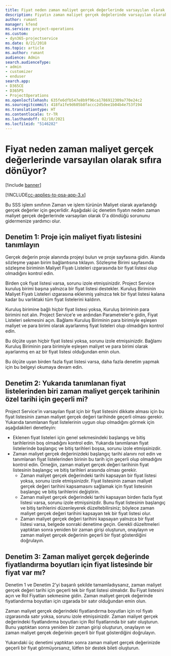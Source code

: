 ```yaml
---
title: Fiyat neden zaman maliyet gerçek değerlerinde varsayılan olarak sıfıra dönüyor?
description: Fiyatın zaman maliyet gerçek değelerinde varsayılan olarak 0'a dönmesi sorununu giderme.
author: rumant
manager: kfend
ms.service: project-operations
ms.custom:
- dyn365-projectservice
ms.date: 8/21/2018
ms.topic: article
ms.author: rumant
audience: Admin
search.audienceType:
- admin
- customizer
- enduser
search.app:
- D365CE
- D365PS
- ProjectOperations
ms.openlocfilehash: 635fe6dfb547e8b9f96ca1786912309a770e24c2
ms.sourcegitcommit: 418fa1fe9d605b8faccc2d5dee1b04b4e753f194
ms.translationtype: HT
ms.contentlocale: tr-TR
ms.lasthandoff: 02/10/2021
ms.locfileid: "5146282"
---
```

# <a name="why-is-the-price-defaulting-to-zero-on-time-cost-actuals"></a>Fiyat neden zaman maliyet gerçek değerlerinde varsayılan olarak sıfıra dönüyor?

[!include [banner](../includes/psa-now-project-operations.md)]

[!INCLUDE[cc-applies-to-psa-app-3.x](../includes/cc-applies-to-psa-app-3x.md)]

Bu SSS işlem sınıfının Zaman ve işlem türünün Maliyet olarak ayarlandığı gerçek değerler için geçerlidir. Aşağıdaki üç denetim fiyatın neden zaman maliyet gerçek değerlerinde varsayılan olarak 0'a döndüğü sorununu gidermenize yardımcı olur.
 
## <a name="check-1-identify-the-cost-price-list-for-the-project"></a>Denetim 1: Proje için maliyet fiyatı listesini tanımlayın

Gerçek değerin proje alanında projeyi bulun ve proje sayfasına gidin. Alanda sözleşme yapan birim bağlantısına tıklayın. Sözleşme Birimi sayfasında sözleşme biriminin Maliyet Fiyatı Listeleri ızgarasında bir fiyat listesi olup olmadığını kontrol edin.

Birden çok fiyat listesi varsa, sorunu izole etmişsinizdir. Project Service kuruluş birimi başına yalnızca bir fiyat listesi destekler. Kuruluş Biriminin Maliyet Fiyatı Listeleri ızgarasına eklenmiş yalnızca tek bir fiyat listesi kalana kadar bu varlıktaki tüm fiyat listelerini kaldırın.

Kuruluş birimine bağlı hiçbir fiyat listesi yoksa, Kuruluş biriminin para birimini not alın. Project Service'e ve ardından Parametreler'e gidin, Fiyat Listeleri sekmesini açın. Bağlamı Kuruluş Biriminin para birimiyle eşleşen maliyet ve para birimi olarak ayarlanmış fiyat listeleri olup olmadığını kontrol edin.
 
Bu ölçüte uyan hiçbir fiyat listesi yoksa, sorunu izole etmişsinizdir. Bağlamı Kuruluş Biriminin para birimiyle eşleşen maliyet ve para birimi olarak ayarlanmış en az bir fiyat listesi olduğundan emin olun.

Bu ölçüte uyan birden fazla fiyat listesi varsa, daha fazla denetim yapmak için bu belgeyi okumaya devam edin.

## <a name="check-2-are-any-of-the-price-lists-identified-above-valid-for-the-specific-date-of-the-time-cost-actual"></a>Denetim 2: Yukarıda tanımlanan fiyat listelerinden biri zaman maliyet gerçek tarihinin özel tarihi için geçerli mi?

Project Service'in varsayılan fiyat için bir fiyat listesini dikkate alması için bu fiyat listesinin zaman maliyet gerçek değeri tarihinde geçerli olması gerekir. Yukarıda tanımlanan fiyat listelerinin uygun olup olmadığını görmek için aşağıdakileri denetleyin:

- Eklenen fiyat listeleri için genel sekmesindeki başlangış ve bitiş tarihlerinin boş olmadığını kontrol edin. Yukarıda tanımlanan fiyat listelerinde başlangıç ve bitiş tarihleri boşsa, sorunu izole etmişsinizdir. 
- Zaman maliyet gerçek değerinizdeki başlangıç tarihi alanını not edin ve tanımlanan fiyat listelerinden birinin bu tarih için geçerli olup olmadığını kontrol edin. Örneğin, zaman maliyet gerçek değeri tarihinin fiyat listesinin başlangıç ve bitiş tarihleri arasında olması gerekir. 
    - Zaman maliyet gerçek değerindeki tarihi kapsayan bir fiyat listesi yoksa, sorunu izole etmişsinizdir. Fiyat listesinin zaman maliyet gerçek değeri tarihini kapsamasını sağlamak için fiyat listesinin başlangıç ve bitiş tarihlerini değiştirin. 
    - Zaman maliyet gerçek değerindeki tarihi kapsayan birden fazla fiyat listesi varsa, sorunu izole etmişsinizdir. Bunu fiyat listesinin başlangıç ve bitiş tarihlerini düzenleyerek düzeltebilirsiniz; böylece zaman maliyet gerçek değeri tarihini kapsayan tek bir fiyat listesi olur. 
    - Zaman maliyet gerçek değeri tarihini kapsayan yalnızca bir fiyat listesi varsa, belgede sonraki denetime geçin.
Gerekli düzeltmeleri yaptıktan sonra yeniden bir zaman girişi oluşturun, onaylayın ve zaman maliyet gerçek değerinin geçerli bir fiyat gösterdiğini doğrulayın.

## <a name="check-3-is-there-a-price-in-the-price-list-for-the-pricing-dimensions-on-the-time-cost-actual"></a>Denetim 3: Zaman maliyet gerçek değerinde fiyatlandırma boyutları için fiyat listesinde bir fiyat var mı?

Denetim 1 ve Denetim 2'yi başarılı şekilde tamamladıysanız, zaman maliyet gerçek değeri tarihi için geçerli tek bir fiyat listesi olmalıdır. Bu Fiyat listesini açın ve Rol Fiyatları sekmesine gidin. Zaman maliyet gerçek değerinde fiyatlandırma boyutları için ızgarada bir satır olduğundan emin olun.

Zaman maliyet gerçek değerindeki fiyatlandırma boyutları için rol fiyatı ızgarasında satır yoksa, sorunu izole etmişsinizdir. Zaman maliyet gerçek değerindeki fiyatlandırma boyutları için Rol fiyatlarında bir satır oluşturun. Bunu yaptıktan sonra yeniden bir zaman girişi oluşturun, onaylayın ve zaman maliyet gerçek değerinin geçerli bir fiyat gösterdiğini doğrulayın.
 
Yukarıdaki üç denetimi yaptıktan sonra zaman maliyet gerçek değerinizde geçerli bir fiyat görmüyorsanız, lütfen bir destek bileti oluşturun.



